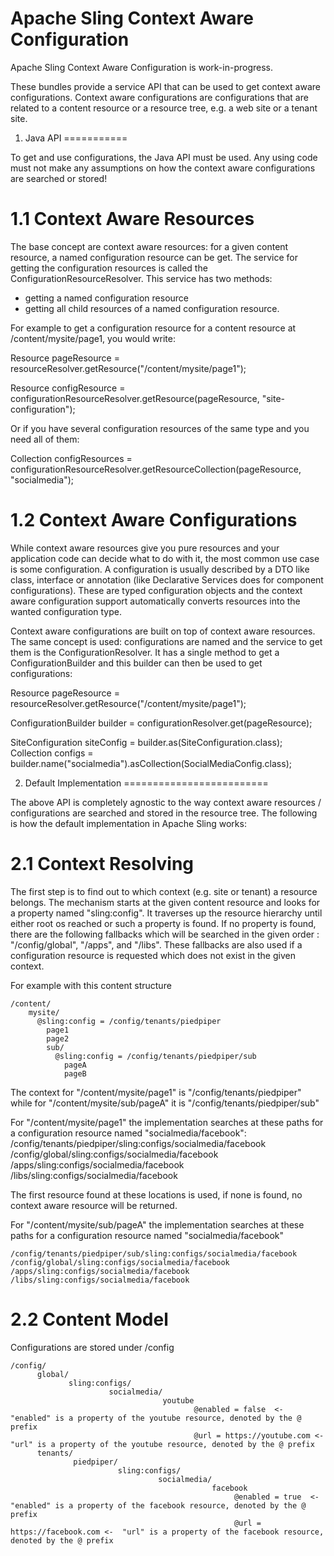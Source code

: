 Apache Sling Context Aware Configuration
========================================

Apache Sling Context Aware Configuration is work-in-progress.

These bundles provide a service API that can be used to get context aware configurations. Context aware configurations are configurations that are related to a content resource or a resource tree, e.g. a web site or a tenant site.

1. Java API
===========

To get and use configurations, the Java API must be used. Any using code must not make any assumptions on how the context aware configurations are searched or stored!

1.1 Context Aware Resources
===========================

The base concept are context aware resources: for a given content resource, a named configuration resource can be get.
The service for getting the configuration resources is called the ConfigurationResourceResolver. This service has two methods:
- getting a named configuration resource
- getting all child resources of a named configuration resource.

For example to get a configuration resource for a content resource at /content/mysite/page1, you would write:

Resource pageResource = resourceResolver.getResource("/content/mysite/page1");

Resource configResource = configurationResourceResolver.getResource(pageResource, "site-configuration");

Or if you have several configuration resources of the same type and you need all of them:

Collection<Resource> configResources = configurationResourceResolver.getResourceCollection(pageResource, "socialmedia");

1.2 Context Aware Configurations
================================

While context aware resources give you pure resources and your application code can decide what to do with it,
the most common use case is some configuration. A configuration is usually described by a DTO like class, interface
or annotation (like Declarative Services does for component configurations). These are typed configuration objects
and the context aware configuration support automatically converts resources into the wanted configuration type.

Context aware configurations are built on top of context aware resources. The same concept is used: configurations are
named and the service to get them is the ConfigurationResolver. It has a single method to get a ConfigurationBuilder
and this builder can then be used to get configurations:

Resource pageResource = resourceResolver.getResource("/content/mysite/page1");

ConfigurationBuilder builder = configurationResolver.get(pageResource);

SiteConfiguration siteConfig = builder.as(SiteConfiguration.class);
Collection<SocialMediaConfig> configs = builder.name("socialmedia").asCollection(SocialMediaConfig.class);

2. Default Implementation
=========================

The above API is completely agnostic to the way context aware resources / configurations are searched and stored in the resource tree.
The following is how the default implementation in Apache Sling works:

2.1 Context Resolving
=====================

The first step is to find out to which context (e.g. site or tenant) a resource belongs. The mechanism starts at the given content resource
and looks for a property named "sling:config". It traverses up the resource hierarchy until either root os reached or such a property is found.
If no property is found, there are the following fallbacks which will be searched in the given order : "/config/global", "/apps", and "/libs".
These fallbacks are also used if a configuration resource is requested which does not exist in the given context.

For example with this content structure

    /content/
        mysite/
          @sling:config = /config/tenants/piedpiper
            page1
            page2
            sub/
              @sling:config = /config/tenants/piedpiper/sub
                pageA
                pageB
                
The context for "/content/mysite/page1" is "/config/tenants/piedpiper" while for "/content/mysite/sub/pageA" it is "/config/tenants/piedpiper/sub"

For "/content/mysite/page1" the implementation searches at these paths for a configuration resource named "socialmedia/facebook":
    /config/tenants/piedpiper/sling:configs/socialmedia/facebook
    /config/global/sling:configs/socialmedia/facebook
    /apps/sling:configs/socialmedia/facebook
    /libs/sling:configs/socialmedia/facebook

The first resource found at these locations is used, if none is found, no context aware resource will be returned.

For "/content/mysite/sub/pageA" the implementation searches at these paths for a configuration resource named "socialmedia/facebook"

    /config/tenants/piedpiper/sub/sling:configs/socialmedia/facebook
    /config/global/sling:configs/socialmedia/facebook
    /apps/sling:configs/socialmedia/facebook
    /libs/sling:configs/socialmedia/facebook

2.2 Content Model
=================

Configurations are stored under /config

    /config/
          global/
                 sling:configs/
                          socialmedia/
                                      youtube
                                             @enabled = false  <-  "enabled" is a property of the youtube resource, denoted by the @ prefix
                                             @url = https://youtube.com <-  "url" is a property of the youtube resource, denoted by the @ prefix
          tenants/   
                  piedpiper/
                            sling:configs/
                                     socialmedia/
                                                 facebook 
                                                      @enabled = true  <-  "enabled" is a property of the facebook resource, denoted by the @ prefix
                                                      @url = https://facebook.com <-  "url" is a property of the facebook resource, denoted by the @ prefix



